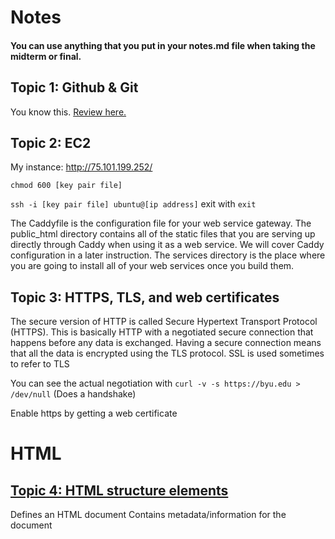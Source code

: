 # Notes
#### You can use anything that you put in your notes.md file when taking the midterm or final.

## Topic 1: Github & Git
You know this. 
[Review here.](https://docs.github.com/en/get-started/writing-on-github/getting-started-with-writing-and-formatting-on-github/basic-writing-and-formatting-syntax#links)

## Topic 2: EC2
My instance: http://75.101.199.252/

`chmod 600 [key pair file]`

`ssh -i [key pair file] ubuntu@[ip address]` exit with `exit`

The Caddyfile is the configuration file for your web service gateway. The public_html directory contains all of the static files that you are serving up directly through Caddy when using it as a web service. We will cover Caddy configuration in a later instruction. The services directory is the place where you are going to install all of your web services once you build them.


## Topic 3: HTTPS, TLS, and web certificates
The secure version of HTTP is called Secure Hypertext Transport Protocol (HTTPS). This is basically HTTP with a negotiated secure connection that happens before any data is exchanged. Having a secure connection means that all the data is encrypted using the TLS protocol. SSL is used sometimes to refer to TLS

You can see the actual negotiation with `curl -v -s https://byu.edu > /dev/null` (Does a handshake)

Enable https by getting a web certificate

# HTML

## [Topic 4: HTML structure elements](https://www.w3schools.com/TAGS/default.asp)

<html>	Defines an HTML document
<head>	Contains metadata/information for the document
<title>	Defines a title for the document
<body>	Defines the document's body
<h1> to <h6>	Defines HTML headings
<p>	Defines a paragraph
<br>	Inserts a single line break
<hr>	Defines a thematic change in the content
<!--...-->	comment
<ol>	Defines an ordered list

<strong> <b> text bold

The header contains a paragraph with a span, and a navigation containing multiple fdivisions of sub-content.

The main contains multiple sections that contain either an unordered list (ul) or a table. Main also contains an aside for content that does not fit the content flow of the sections.

The footer has a content division with a single span.

### Block and inline
block element is meant to be a distinct block in the flow of the content structure. An inline element is meant to be inline with the content flow of a block element.
    
    Block elements: `div`, `p` (paragraph)
   
    Inline elements: `b`, `span`

`Links:` <a href="https://www.byu.edu/">BYU</a>

`Image links:` <img src="https://www.w3schools.com/images/w3schools_green.jpg" alt="W3Schools.com" style="width:100px;height:100px;">

`Tables: `
<table>
    <tr>
        <td>1 row 1 col<td>
        <td>1 row 2 col</td>
    <tr>
 </table>


## Topic 4: HTML inputs
### Input elements:
| Element    | Meaning                          | Example                                        |
| ---------- | -------------------------------- | ---------------------------------------------- |
| `form`     | Input container and submission   | `<form action="form.html" method="post">`      |
| `fieldset` | Labeled input grouping           | `<fieldset> ... </fieldset>`                   |
| `input`    | Multiple types of user input     | `<input type="" />`                            |
| `select`   | Selection dropdown               | `<select><option>1</option></select>`          |
| `optgroup` | Grouped selection dropdown       | `<optgroup><option>1</option></optgroup>`      |
| `option`   | Selection option                 | `<option selected>option2</option>`            |
| `textarea` | Multiline text input             | `<textarea></textarea>`                        |
| `label`    | Individual input label           | `<label for="range">Range: </label>`           |
| `output`   | Output of input                  | `<output for="range">0</output>`               |
| `meter`    | Display value with a known range | `<meter min="0" max="100" value="50"></meter>` |

### Input types:
| Type           | Meaning                           |
| -------------- | --------------------------------- |
| text           | Single line textual value         |
| password       | Obscured password                 |
| email          | Email address                     |
| tel            | Telephone number                  |
| url            | URL address                       |
| number         | Numerical value                   |
| checkbox       | Inclusive selection               |
| radio          | Exclusive selection               |
| range          | Range limited number              |
| date           | Year, month, day                  |
| datetime-local | Date and time                     |
| month          | Year, month                       |
| week           | Week of year                      |
| color          | Color                             |
| file           | Local file                        |
| submit         | button to trigger form submission |

### Attribute types:
| Attribute | Meaning                                                                             |
| --------- | ----------------------------------------------------------------------------------- |
| name      | The name of the input. This is submitted as the name of the input if used in a form |
| disabled  | Disables the ability for the user to interact with the input                        |
| value     | The initial value of the input                                                      |
| required  | Signifies that a value is required in order to be valid                             |

https://codepen.io/Savannah-Smith-the-animator/pen/GRbPeBe?editors=1000

## Topic 5: HTML media
EX: img, audio, video, svg, and canvas. The img, audio, and video elements are all simple references to an external file, but svg and canvas both contain the code to render a visual image that can even be animated.

`<img alt="mountain landscape" src="https://images.pexels.com/photos/164170/pexels-photo-164170.jpeg" />`

`<audio controls src="testAudio.mp3"></audio>`

`<video controls width="300" crossorigin="anonymous">
  `<source src="https://commondatastorage.googleapis.com/gtv-videos-bucket/sample/BigBuckBunny.mp4" />`
</video`

Crossorigin needed if the video is not from your site.


`<svg viewBox="0 0 300 200" xmlns="http://www.w3.org/2000/svg" stroke="red" fill="red" style="border: 1px solid #000000">
  <circle cx="150" cy="100" r="50" />
</svg>`

# CSS

## Topic 6: CSS Flexbox
`flex` display layout is useful when you want to partition your application into areas that responsively move around as the window resizes or the orientation changes

Make th e body element into a responsive flexbox by including `display: flex` in CSS

`flex-direction: row` that the children are oriented side by side.

### Small screen sizes
Use `@media`

Set `flex-direction: column`

## Topic 7: CSS Frameworks
Tailwind: it uses smaller definitions that are applied specifically to individual HTML elements. This moves much of the CSS representation out of the CSS file and directly into the HTML.

Bootstrap: Referencing the Bootstrap CSS files then add the HTML link elements to your head element.
https://getbootstrap.com/docs/5.2/getting-started/introduction/

Here's an [example](https://codepen.io/leesjensen/pen/JjZavjW?editors=1100) of using bootstrap components.

# Javascript

## Topic 8: Javascript Arrays

| Function | Meaning                                                   | Example                       |
| -------- | --------------------------------------------------------- | ----------------------------- |
| push     | Add an item to the end of the array                       | `a.push(4)`                   |
| pop      | Remove an item from the end of the array                  | `x = a.pop()`                 |
| slice    | Return a sub-array                                        | `a.slice(1,-1)`               |
| sort     | Run a function to sort an array in place                  | `a.sort((a,b) => b-a)`        |
| values   | Creates an iterator for use with a `for of` loop          | `for (i of a.values()) {...}` |
| find     | Find the first item satisfied by a test function          | `a.find(i => i < 2)`          |
| forEach  | Run a function on each array item                         | `a.forEach(console.log)`      |
| reduce   | Run a function to reduce each array item to a single item | `a.reduce((a, c) => a + c)`   |
| map      | Run a function to map an array to a new array             | `a.map(i => i+i)`             |
| filter   | Run a function to remove items                            | `a.filter(i => i%2)`          |
| every    | Run a function to test if all items match                 | `a.every(i => i < 3)`         |
| some     | Run a function to test if any items match                 | `a.some(i => 1 < 1)`          |

## Topic 9: DOM
Document Object Model (DOM) is an object representation of the HTML elements that the browser uses to render the display. The browser also exposes the DOM to external code so that you can write programs that dynamically manipulate the HTML.

## Midterm
#title selects by element ID, while .grid selects by element class.

The padding applies to spacing between the element and its border. The margin applies to spacing between the border and other adjacent elements.

Default display value for most elements is block or inline (change to flex or grid if desired)

p.header { color:green; } <- is a possible CSS thing


# [Express](https://github.com/webprogramming260/.github/blob/main/profile/webServices/express/express.md)

 Express revolves around creating and using HTTP routing and middleware functions. 

 HTTP endpoints are implemented in Express by defining routes that call a function based upon an HTTP path. The Express app object supports all of the HTTP verbs as functions on the object. For example, if you want to have a route function that handles an HTTP GET request for the URL path /store/provo you would call the get method on the app.

`app.get('/store/provo', (req, res, next) => {
  res.send({name: 'provo'});
});`

- get function takes two parameters, a URL path matching pattern, and a callback function that is invoked when the pattern matches. The path matching parameter is used to match against the URL path of an incoming HTTP request.
- callback function has three parameters that represent the HTTP request object (req), the HTTP response object (res), and the next routing function that Express expects to be called if this routing function wants another function to generate a response.


routing functions are only called if the associated pattern matches. Middleware functions are always called for every HTTP request unless a preceding middleware function does not call next. A middleware function has the following pattern:
`function middlewareName(req, res, next)`

EX: Log out the URL of request
`app.use((req, res, next) => {
  console.log(req.originalUrl);
  next();
});`


simple error handler for anything that might go wrong while processing HTTP requests you could add the following.

`app.use(function (err, req, res, next) {
  res.status(500).send({type: err.name, message: err.message});
});`

# [Fetch](https://github.com/webprogramming260/.github/blob/main/profile/webServices/fetch/fetch.md)
 fetch takes a URL and returns a promise. 
 the fetch API is the preferred way to make HTTP requests

 ex: 
 `fetch('https://quote.cs260.click')
  .then((response) => response.json())
  .then((jsonResponse) => {
    console.log(jsonResponse);
  });
`